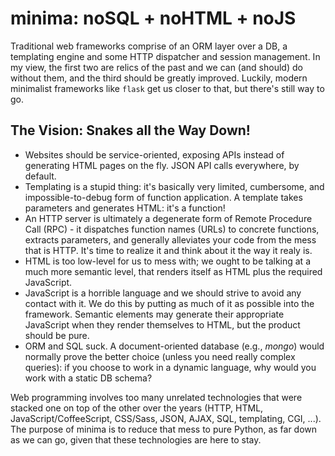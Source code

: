 minima: noSQL + noHTML + noJS
=============================

Traditional web frameworks comprise of an ORM layer over a DB, a templating engine and some 
HTTP dispatcher and session management. In my view, the first two are relics of the past and
we can (and should) do without them, and the third should be greatly improved. Luckily, modern
minimalist frameworks like ``flask`` get us closer to that, but there's still way to go.

The Vision: Snakes all the Way Down!
------------------------------------

* Websites should be service-oriented, exposing APIs instead of generating HTML pages 
  on the fly. JSON API calls everywhere, by default.
* Templating is a stupid thing: it's basically very limited, cumbersome, and impossible-to-debug
  form of function application. A template takes parameters and generates HTML: it's a function!
* An HTTP server is ultimately a degenerate form of Remote Procedure Call (RPC) - it dispatches
  function names (URLs) to concrete functions, extracts parameters, and generally alleviates
  your code from the mess that is HTTP. It's time to realize it and think about it the way it 
  realy is.
* HTML is too low-level for us to mess with; we ought to be talking at a much more semantic
  level, that renders itself as HTML plus the required JavaScript.
* JavaScript is a horrible language and we should strive to avoid any contact with it. We do this 
  by putting as much of it as possible into the framework. Semantic elements may generate their
  appropriate JavaScript when they render themselves to HTML, but the product should be pure.
* ORM and SQL suck. A document-oriented database (e.g., *mongo*) would normally prove the better
  choice (unless you need really complex queries): if you choose to work in a dynamic language,
  why would you work with a static DB schema? 

Web programming involves too many unrelated technologies that were stacked one on top of the other 
over the years (HTTP, HTML, JavaScript/CoffeeScript, CSS/Sass, JSON, AJAX, SQL, templating, CGI, 
...). The purpose of minima is to reduce that mess to pure Python, as far down as we can go, 
given that these technologies are here to stay.
